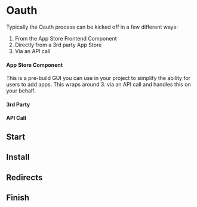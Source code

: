 # Oauth

Typically the Oauth process can be kicked off in a few different ways:

1. From the App Store Frontend Component
2. Directly from a 3rd party App Store
3. Via an API call

#### App Store Component

This is a pre-build GUI you can use in your project to simplify the ability for users to add apps. This wraps around 3. via an API call and handles this on your behalf.

#### 3rd Party 




#### API Call



## Start




## Install



## Redirects


## Finish